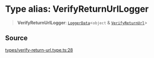 # Type alias: VerifyReturnUrlLogger

> **VerifyReturnUrlLogger**: [`LoggerData`](LoggerData.md)\<`object` & [`VerifyReturnUrl`](VerifyReturnUrl.md)\>

## Source

[types/verify-return-url.type.ts:28](https://github.com/lehuygiang28/vnpay/blob/e5d2c2c4802c32c8fbad34e0595b2cfeb2281905/src/types/verify-return-url.type.ts#L28)
